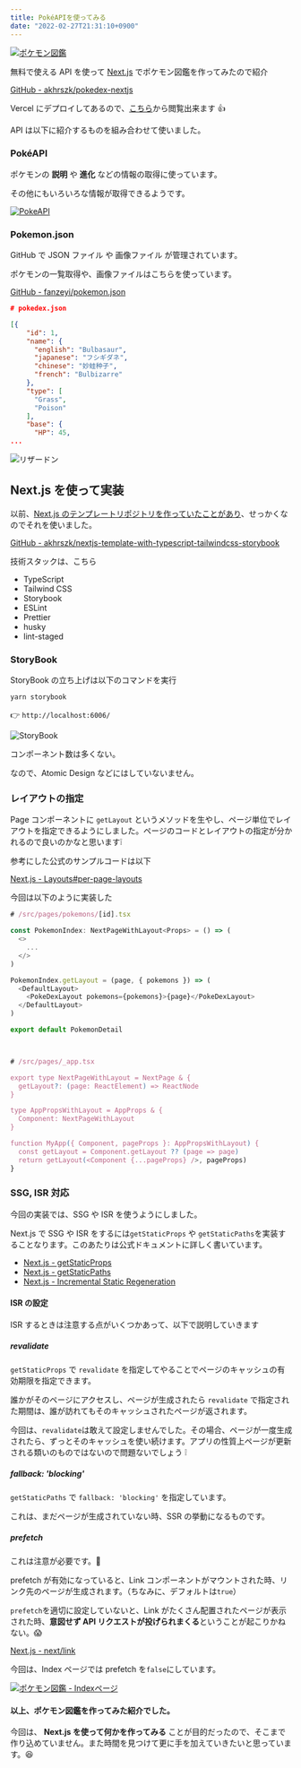 ```yaml
---
title: PokéAPIを使ってみる
date: "2022-02-27T21:31:10+0900"
---
```


[![ポケモン図鑑](pokedex_nextjs.png)](https://pokedex-nextjs-ecru.vercel.app/pokemons/3)

無料で使える API を使って [Next.js](https://nextjs.org/) でポケモン図鑑を作ってみたので紹介

[GitHub - akhrszk/pokedex-nextjs](https://github.com/akhrszk/pokedex-nextjs)

Vercel にデプロイしてあるので、[こちら](https://pokedex-nextjs-ecru.vercel.app/)から閲覧出来ます :thumbsup:

API は以下に紹介するものを組み合わせて使いました。

### PokéAPI

ポケモンの **説明** や **進化** などの情報の取得に使っています。

その他にもいろいろな情報が取得できるようです。

[![PokeAPI](pokeapi.png)](https://pokeapi.co/)

### Pokemon.json

GitHub で JSON ファイル や 画像ファイル が管理されています。

ポケモンの一覧取得や、画像ファイルはこちらを使っています。

[GitHub - fanzeyi/pokemon.json](https://github.com/fanzeyi/pokemon.json)

```json
# pokedex.json

[{
    "id": 1,
    "name": {
      "english": "Bulbasaur",
      "japanese": "フシギダネ",
      "chinese": "妙蛙种子",
      "french": "Bulbizarre"
    },
    "type": [
      "Grass",
      "Poison"
    ],
    "base": {
      "HP": 45,
...
```

![リザードン](https://github.com/fanzeyi/pokemon.json/blob/master/images/006.png?raw=true)

## Next.js を使って実装

以前、[Next.js のテンプレートリポジトリを作っていたことがあり](/entries/nextjs-template)、せっかくなのでそれを使いました。

[GitHub - akhrszk/nextjs-template-with-typescript-tailwindcss-storybook](https://github.com/akhrszk/nextjs-template-with-typescript-tailwindcss-storybook)

技術スタックは、こちら

- TypeScript
- Tailwind CSS
- Storybook
- ESLint
- Prettier
- husky
- lint-staged

### StoryBook

StoryBook の立ち上げは以下のコマンドを実行

```bash
yarn storybook
```

:point_right: `http://localhost:6006/`

![StoryBook](storybook.png)

コンポーネント数は多くない。

なので、Atomic Design などにはしていないません。

### レイアウトの指定

Page コンポーネントに `getLayout` というメソッドを生やし、ページ単位でレイアウトを指定できるようにしました。ページのコードとレイアウトの指定が分かれるので良いのかなと思います:grey_exclamation:

参考にした公式のサンプルコードは以下

[Next.js - Layouts#per-page-layouts](https://nextjs.org/docs/basic-features/layouts#per-page-layouts)

今回は以下のように実装した

```typescript
# /src/pages/pokemons/[id].tsx

const PokemonIndex: NextPageWithLayout<Props> = () => (
  <>
    ...
  </>
)

PokemonIndex.getLayout = (page, { pokemons }) => (
  <DefaultLayout>
    <PokeDexLayout pokemons={pokemons}>{page}</PokeDexLayout>
  </DefaultLayout>
)

export default PokemonDetail



# /src/pages/_app.tsx

export type NextPageWithLayout = NextPage & {
  getLayout?: (page: ReactElement) => ReactNode
}

type AppPropsWithLayout = AppProps & {
  Component: NextPageWithLayout
}

function MyApp({ Component, pageProps }: AppPropsWithLayout) {
  const getLayout = Component.getLayout ?? (page => page)
  return getLayout(<Component {...pageProps} />, pageProps)
}
```

### SSG, ISR 対応

今回の実装では、SSG や ISR を使うようにしました。

Next.js で SSG や ISR をするには`getStaticProps` や `getStaticPaths`を実装することなります。このあたりは公式ドキュメントに詳しく書いています。

- [Next.js - getStaticProps](https://nextjs.org/docs/basic-features/data-fetching/get-static-props)
- [Next.js - getStaticPaths](https://nextjs.org/docs/basic-features/data-fetching/get-static-paths)
- [Next.js - Incremental Static Regeneration](https://nextjs.org/docs/basic-features/data-fetching/incremental-static-regeneration)

#### ISR の設定

ISR するときは注意する点がいくつかあって、以下で説明していきます

##### revalidate

`getStaticProps` で `revalidate` を指定してやることでページのキャッシュの有効期限を指定できます。

誰かがそのページにアクセスし、ページが生成されたら `revalidate` で指定された期間は、誰が訪れてもそのキャッシュされたページが返されます。

今回は、`revalidate`は敢えて設定しませんでした。その場合、ページが一度生成されたら、ずっとそのキャッシュを使い続けます。アプリの性質上ページが更新される類いのものではないので問題ないでしょう :grey_exclamation:

##### fallback: 'blocking'

`getStaticPaths` で `fallback: 'blocking'` を指定しています。

これは、まだページが生成されていない時、SSR の挙動になるものです。

##### prefetch

これは注意が必要です。:rotating_light:

prefetch が有効になっていると、Link コンポーネントがマウントされた時、リンク先のページが生成されます。（ちなみに、デフォルトは`true`）

`prefetch`を適切に設定していないと、Link がたくさん配置されたページが表示された時、**意図せず API リクエストが投げられまくる**ということが起こりかねない。:scream:

[Next.js - next/link](https://nextjs.org/docs/api-reference/next/link)

今回は、Index ページでは prefetch を`false`にしています。

[![ポケモン図鑑 - Indexページ](pokedex_index.png)](https://pokedex-nextjs-ecru.vercel.app/)

#### 以上、ポケモン図鑑を作ってみた紹介でした。

今回は、 **Next.js を使って何かを作ってみる** ことが目的だったので、そこまで作り込めていません。また時間を見つけて更に手を加えていきたいと思っています。:laughing:
